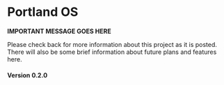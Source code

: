 # Portland OS
**IMPORTANT MESSAGE GOES HERE**

Please check back for more information about this project as it is posted.
There will also be some brief information about future plans and features here.

#### Version 0.2.0

